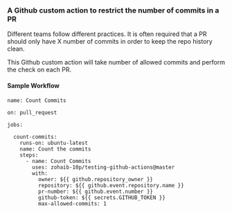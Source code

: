 ### A Github custom action to restrict the number of commits in a PR

Different teams follow different practices. It is often required that a PR should only have X number of commits in order to keep the repo history clean.

This Github custom action will take number of allowed commits and perform the check on each PR.

#### Sample Workflow
```
name: Count Commits

on: pull_request

jobs:

  count-commits:
    runs-on: ubuntu-latest
    name: Count the commits
    steps:
      - name: Count Commits
        uses: zohaib-10p/testing-github-actions@master
        with:
          owner: ${{ github.repository_owner }}
          repository: ${{ github.event.repository.name }}
          pr-number: ${{ github.event.number }}
          github-token: ${{ secrets.GITHUB_TOKEN }}
          max-allowed-commits: 1
```
